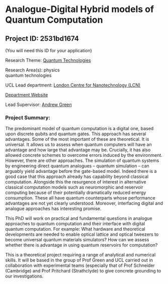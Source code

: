 # Analogue-Digital Hybrid models of Quantum Computation

## Project ID: **2531bd1674**
(You will need this ID for your application)

Research Theme: [Quantum Technologies](../themes/quantum-technologies.md)

Research Area(s):
physics<br />quantum technologies

UCL Lead department: [London Centre for Nanotechnology (LCN)](../departments/london-centre-for-nanotechnology.md)

[Department Website](https://www.london-nano.com)

Lead Supervisor: [Andrew Green](https://profiles.ucl.ac.uk/34170)

### Project Summary:

The predominant model of quantum computation is a digital one, based upon discrete qubits and quantum gates. This approach has several advantages. Some of the most important of these are theoretical. It is universal. It allows us to assess when quantum computers will have an advantage and how large that advantage may be. Crucially, it has also allowed concrete schemes to overcome errors induced by the environment. 
However, there are other approaches. The simulation of quantum systems by engineering direct quantum analogues – quantum simulation – can arguably yield advantage before the gate-based model. Indeed there is a good case that this approach already has capability beyond classical computation. Alongside this the resurgence of interest in alternative classical computation models such as neuromorphic and reservoir computing because of their potentially dramatically reduced energy consumption. These all have quantum counterparts whose performance advantages are not yet clearly understood. Moreover, interfacing digital and analogue approaches has interesting promise.

This PhD will work on practical and fundamental questions in analogue approaches to quantum computation and their interface with digital quantum computation. For example: What hardware and theoretical developments are needed to enable optical lattice and optical tweezers to become universal quantum materials simulators?  How can we assess whether there is advantage in using quantum reservoirs for computation?

This is a theoretical project requiring a range of analytical and numerical skills. It will be based in the group of Prof Green and UCL carried out in collaboration with experimental teams (especially that of Prof Schneider (Cambridge) and Prof Pritchard (Strathclyde) to give concrete grounding to our investigations.
